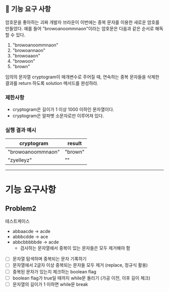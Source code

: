 ## 🚀 기능 요구 사항

암호문을 좋아하는 괴짜 개발자 브라운이 이번에는 중복 문자를 이용한 새로운 암호를 만들었다. 예를 들어 "browoanoommnaon"이라는 암호문은 다음과 같은 순서로 해독할 수 있다.

1. "browoanoommnaon"
2. "browoannaon"
3. "browoaaon"
4. "browoon"
5. "brown"

임의의 문자열 cryptogram이 매개변수로 주어질 때, 연속하는 중복 문자들을 삭제한 결과를 return 하도록 solution 메서드를 완성하라.

### 제한사항

- cryptogram은 길이가 1 이상 1000 이하인 문자열이다.
- cryptogram은 알파벳 소문자로만 이루어져 있다.

### 실행 결과 예시

| cryptogram | result |
| --- | --- |
| "browoanoommnaon" | "brown" |
| "zyelleyz" | "" |

-------------
# 기능 요구사항

## Problem2

테스트케이스
* abbaacde -> acde 
* abbbcdde -> ace
* abbcbbbbbde -> acde
  * 검사하는 문자열에서 중복이 있는 문자들은 모두 제거해야 함

- [ ] 문자열 탐색하며 중복되는 문자 기록하기
- [ ] 문자열에서 2글자 이상 중복되는 문자들 모두 제거 (replace, 정규식 활용)
- [ ] 중복된 문자가 있는지 체크하는 boolean flag
- [ ] boolean flag가 true일 때까지 while문 돌리기 (가공 이전, 이후 길이 체크)
- [ ] 문자열의 길이가 1 이하면 while문 break
